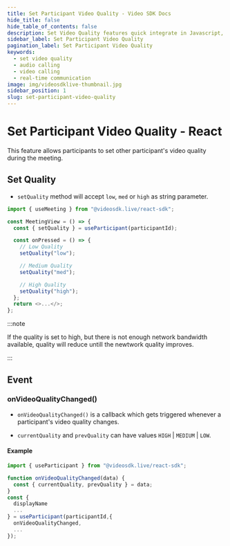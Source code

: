 ```yaml
---
title: Set Participant Video Quality - Video SDK Docs
hide_title: false
hide_table_of_contents: false
description: Set Video Quality features quick integrate in Javascript, React JS, Android, IOS, React Native, Flutter with Video SDK to add live video & audio conferencing to your applications.
sidebar_label: Set Participant Video Quality
pagination_label: Set Participant Video Quality
keywords:
  - set video quality
  - audio calling
  - video calling
  - real-time communication
image: img/videosdklive-thumbnail.jpg
sidebar_position: 1
slug: set-participant-video-quality
---
```


# Set Participant Video Quality - React

This feature allows participants to set other participant's video quality during the meeting.

## Set Quality

- `setQuality` method will accept `low`, `med` or `high` as string parameter.

```js
import { useMeeting } from "@videosdk.live/react-sdk";

const MeetingView = () => {
  const { setQuality } = useParticipant(participantId);

  const onPressed = () => {
    // Low Quality
    setQuality("low");

    // Medium Quality
    setQuality("med");

    // High Quality
    setQuality("high");
  };
  return <>...</>;
};
```

:::note

If the quality is set to high, but there is not enough network bandwidth available, quality will reduce untill the newtwork quality improves.

:::

## Event

### onVideoQualityChanged()

- `onVideoQualityChanged()` is a callback which gets triggered whenever a participant's video quality changes.

- `currentQuality` and `prevQuality` can have values `HIGH` | `MEDIUM` | `LOW`.

#### Example

```js
import { useParticipant } from "@videosdk.live/react-sdk";

function onVideoQualityChanged(data) {
  const { currentQuality, prevQuality } = data;
}
const {
  displayName
  ...
} = useParticipant(participantId,{
  onVideoQualityChanged,
  ...
});
```
